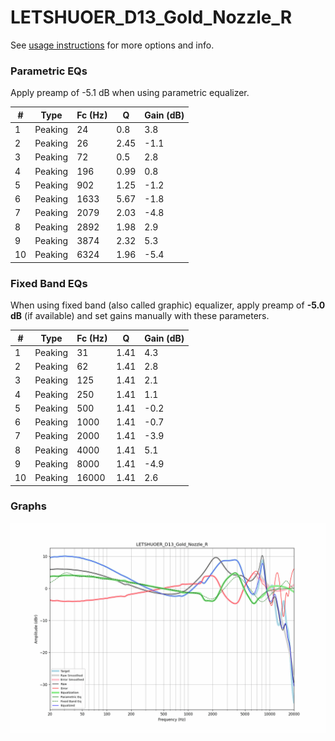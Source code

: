 # LETSHUOER_D13_Gold_Nozzle_R
See [usage instructions](https://github.com/jaakkopasanen/AutoEq#usage) for more options and info.

### Parametric EQs
Apply preamp of -5.1 dB when using parametric equalizer.

|   # | Type    |   Fc (Hz) |    Q |   Gain (dB) |
|-----|---------|-----------|------|-------------|
|   1 | Peaking |        24 | 0.8  |         3.8 |
|   2 | Peaking |        26 | 2.45 |        -1.1 |
|   3 | Peaking |        72 | 0.5  |         2.8 |
|   4 | Peaking |       196 | 0.99 |         0.8 |
|   5 | Peaking |       902 | 1.25 |        -1.2 |
|   6 | Peaking |      1633 | 5.67 |        -1.8 |
|   7 | Peaking |      2079 | 2.03 |        -4.8 |
|   8 | Peaking |      2892 | 1.98 |         2.9 |
|   9 | Peaking |      3874 | 2.32 |         5.3 |
|  10 | Peaking |      6324 | 1.96 |        -5.4 |

### Fixed Band EQs
When using fixed band (also called graphic) equalizer, apply preamp of **-5.0 dB** (if available) and set gains manually with these parameters.

|   # | Type    |   Fc (Hz) |    Q |   Gain (dB) |
|-----|---------|-----------|------|-------------|
|   1 | Peaking |        31 | 1.41 |         4.3 |
|   2 | Peaking |        62 | 1.41 |         2.8 |
|   3 | Peaking |       125 | 1.41 |         2.1 |
|   4 | Peaking |       250 | 1.41 |         1.1 |
|   5 | Peaking |       500 | 1.41 |        -0.2 |
|   6 | Peaking |      1000 | 1.41 |        -0.7 |
|   7 | Peaking |      2000 | 1.41 |        -3.9 |
|   8 | Peaking |      4000 | 1.41 |         5.1 |
|   9 | Peaking |      8000 | 1.41 |        -4.9 |
|  10 | Peaking |     16000 | 1.41 |         2.6 |

### Graphs
![](./LETSHUOER_D13_Gold_Nozzle_R.png)
